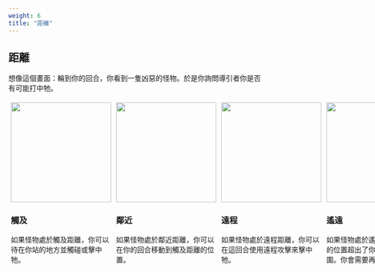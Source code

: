 ```yaml
---
weight: 6
title: "距離"
---
```

## 距離

想像這個畫面：輪到你的回合，你看到一隻凶惡的怪物。於是你詢問導引者你是否有可能打中牠。

<div style="display:flex; align-items:end;">
<div style="flex:1; padding:5px;">
<img src="../img59.jpg" style="width:200px !important;"/>

### 觸及
如果怪物處於觸及距離，你可以待在你站的地方並觸碰或擊中牠。
</div>
<div style="flex:1; padding:5px;">
<img src="../img61.jpg" width="200"/>

### 鄰近
如果怪物處於鄰近距離，你可以在你的回合移動到觸及距離的位置。
</div>
<div style="flex:1; padding:5px;">
<img src="../img57.jpg" width="200"/>

### 遠程
如果怪物處於遠程距離，你可以在這回合使用遠程攻擊來擊中牠。
</div>
<div style="flex:1; padding:5px;">
<img src="../img55.jpg" width="200"/>

### 遙遠
如果怪物處於遙遠距離，代表牠的位置超出了你這回合的攻擊範圍。你會需要再靠近一點。
</div>

